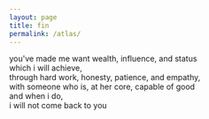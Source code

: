 ```yaml
---
layout: page
title: fin
permalink: /atlas/
---
```


you've made me want wealth, influence, and status  
which i will achieve,  
through hard work, honesty, patience, and empathy,  
with someone who is, at her core, capable of good  
and when i do,  
i will not come back to you
